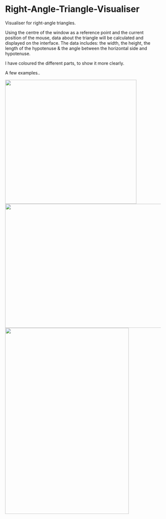# Right-Angle-Triangle-Visualiser
Visualiser for right-angle triangles.

Using the centre of the window as a reference point and the current position of the mouse, data about the triangle will be calculated and displayed on the interface. The data includes: the width, the height, the length of the hypotenuse & the angle between the horizontal side and hypotenuse.

I have coloured the different parts, to show it more clearly.

A few examples..

<img src="https://user-images.githubusercontent.com/75139306/198874423-609966e1-9329-4a22-a1e9-21eaa68761e9.png" width=425 height=400>
<img src="https://user-images.githubusercontent.com/75139306/198874537-db9d6f38-b36a-401e-ac2e-53bd17424b6c.png" width=550 height=400>
<img src="https://user-images.githubusercontent.com/75139306/198874610-3961cdea-8c75-4fcb-b6bb-2dc6417b6d08.png" width=400 height=600>
